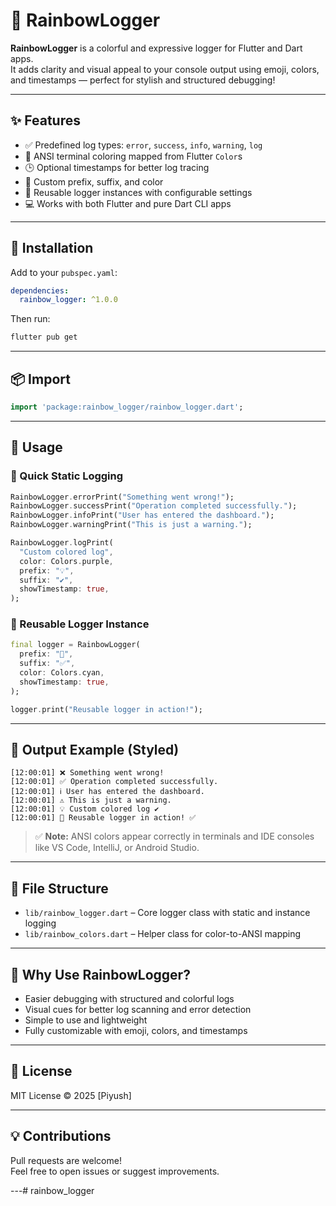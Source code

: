 # 🌈 RainbowLogger

**RainbowLogger** is a colorful and expressive logger for Flutter and Dart apps.  
It adds clarity and visual appeal to your console output using emoji, colors, and timestamps — perfect for stylish and structured debugging!

---

## ✨ Features

- ✅ Predefined log types: `error`, `success`, `info`, `warning`, `log`
- 🎨 ANSI terminal coloring mapped from Flutter `Color`s
- 🕒 Optional timestamps for better log tracing
- 🧩 Custom prefix, suffix, and color
- 🔁 Reusable logger instances with configurable settings
- 💻 Works with both Flutter and pure Dart CLI apps

---

## 🚀 Installation

Add to your `pubspec.yaml`:

```yaml
dependencies:
  rainbow_logger: ^1.0.0
```

Then run:

```bash
flutter pub get
```

---

## 📦 Import

```dart
import 'package:rainbow_logger/rainbow_logger.dart';
```

---

## 🧪 Usage

### 🔹 Quick Static Logging

```dart
RainbowLogger.errorPrint("Something went wrong!");
RainbowLogger.successPrint("Operation completed successfully.");
RainbowLogger.infoPrint("User has entered the dashboard.");
RainbowLogger.warningPrint("This is just a warning.");

RainbowLogger.logPrint(
  "Custom colored log",
  color: Colors.purple,
  prefix: "💡",
  suffix: "✔️",
  showTimestamp: true,
);
```

### 🔸 Reusable Logger Instance

```dart
final logger = RainbowLogger(
  prefix: "🚀",
  suffix: "✅",
  color: Colors.cyan,
  showTimestamp: true,
);

logger.print("Reusable logger in action!");
```

---

## 📘 Output Example (Styled)

```
[12:00:01] ❌ Something went wrong!
[12:00:01] ✅ Operation completed successfully.
[12:00:01] ℹ️ User has entered the dashboard.
[12:00:01] ⚠️ This is just a warning.
[12:00:01] 💡 Custom colored log ✔️
[12:00:01] 🚀 Reusable logger in action! ✅
```

> ✅ **Note:** ANSI colors appear correctly in terminals and IDE consoles like VS Code, IntelliJ, or Android Studio.

---

## 📁 File Structure

- `lib/rainbow_logger.dart` – Core logger class with static and instance logging
- `lib/rainbow_colors.dart` – Helper class for color-to-ANSI mapping

---

## 🧠 Why Use RainbowLogger?

- Easier debugging with structured and colorful logs
- Visual cues for better log scanning and error detection
- Simple to use and lightweight
- Fully customizable with emoji, colors, and timestamps

---

## 📄 License

MIT License © 2025 [Piyush]

---

## 💡 Contributions

Pull requests are welcome!  
Feel free to open issues or suggest improvements.

---#   r a i n b o w _ l o g g e r  
 